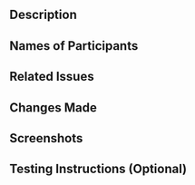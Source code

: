 ## Description

<!-- Briefly describe the changes included in this PR. -->

## Names of Participants

<!-- Which team members participated in this PR. -->

## Related Issues

<!-- List any related issues that this PR addresses or fixes. -->

## Changes Made

<!-- List the changes made in this PR. -->

## Screenshots

<!-- (Optional) Include screenshots to help reviewers understand the changes. -->

## Testing Instructions (Optional)

<!-- Provide instructions for testing the changes made in this PR. -->
